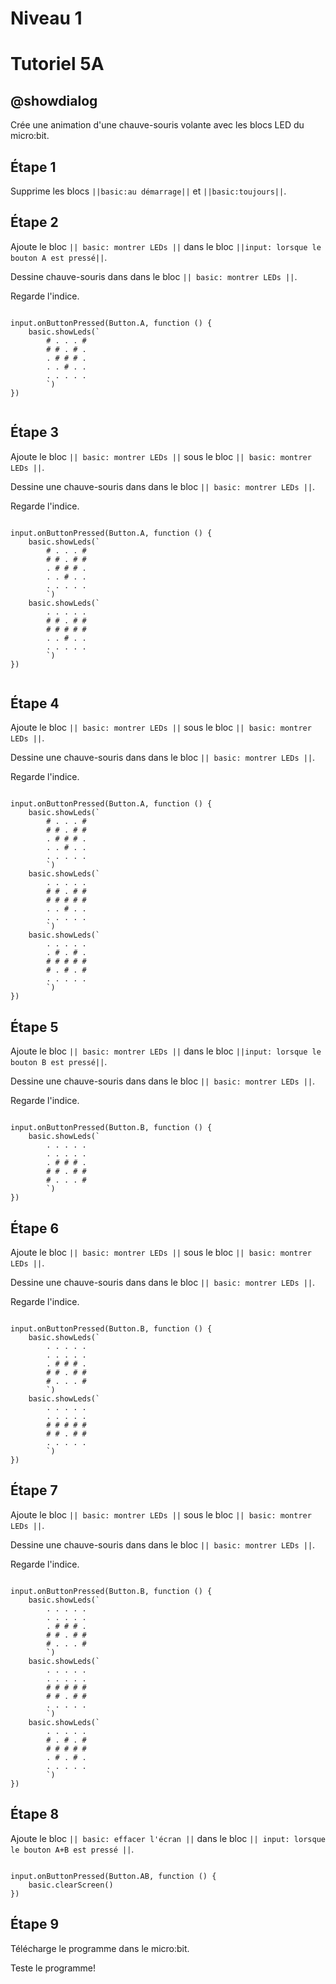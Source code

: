 # Niveau 1

# Tutoriel 5A

## @showdialog

Crée une animation d'une chauve-souris volante avec les blocs LED du micro:bit.

## Étape 1

Supprime les blocs ``||basic:au démarrage||`` et ``||basic:toujours||``.

## Étape 2

Ajoute le bloc ``|| basic: montrer LEDs ||`` dans le bloc ``||input: lorsque le bouton A est pressé||``.

Dessine chauve-souris dans dans le bloc ``|| basic: montrer LEDs ||``.

Regarde l'indice.

```blocks

input.onButtonPressed(Button.A, function () {
    basic.showLeds(`
        # . . . #
        # # . # .
        . # # # .
        . . # . .
        . . . . .
        `)
})


```

## Étape 3

Ajoute le bloc ``|| basic: montrer LEDs ||`` sous le bloc ``|| basic: montrer LEDs ||``.

Dessine une chauve-souris dans dans le bloc ``|| basic: montrer LEDs ||``.

Regarde l'indice.

```blocks

input.onButtonPressed(Button.A, function () {
    basic.showLeds(`
        # . . . #
        # # . # #
        . # # # .
        . . # . .
        . . . . .
        `)
    basic.showLeds(`
        . . . . .
        # # . # #
        # # # # #
        . . # . .
        . . . . .
        `)
})


```

## Étape 4

Ajoute le bloc ``|| basic: montrer LEDs ||`` sous le bloc ``|| basic: montrer LEDs ||``.

Dessine une chauve-souris dans dans le bloc ``|| basic: montrer LEDs ||``.

Regarde l'indice.

```blocks

input.onButtonPressed(Button.A, function () {
    basic.showLeds(`
        # . . . #
        # # . # #
        . # # # .
        . . # . .
        . . . . .
        `)
    basic.showLeds(`
        . . . . .
        # # . # #
        # # # # #
        . . # . .
        . . . . .
        `)
    basic.showLeds(`
        . . . . .
        . # . # .
        # # # # #
        # . # . #
        . . . . .
        `)
})

```

## Étape 5

Ajoute le bloc ``|| basic: montrer LEDs ||`` dans le bloc ``||input: lorsque le bouton B est pressé||``.

Dessine une chauve-souris dans dans le bloc ``|| basic: montrer LEDs ||``.

Regarde l'indice.

```blocks

input.onButtonPressed(Button.B, function () {
    basic.showLeds(`
        . . . . .
        . . . . .
        . # # # .
        # # . # #
        # . . . #
        `)
})

```

## Étape 6

Ajoute le bloc ``|| basic: montrer LEDs ||`` sous le bloc ``|| basic: montrer LEDs ||``.

Dessine une chauve-souris dans dans le bloc ``|| basic: montrer LEDs ||``.

Regarde l'indice.

```blocks

input.onButtonPressed(Button.B, function () {
    basic.showLeds(`
        . . . . .
        . . . . .
        . # # # .
        # # . # #
        # . . . #
        `)
    basic.showLeds(`
        . . . . .
        . . . . .
        # # # # #
        # # . # #
        . . . . .
        `)
})

```

## Étape 7

Ajoute le bloc ``|| basic: montrer LEDs ||`` sous le bloc ``|| basic: montrer LEDs ||``.

Dessine une chauve-souris dans dans le bloc ``|| basic: montrer LEDs ||``.

Regarde l'indice.

```blocks

input.onButtonPressed(Button.B, function () {
    basic.showLeds(`
        . . . . .
        . . . . .
        . # # # .
        # # . # #
        # . . . #
        `)
    basic.showLeds(`
        . . . . .
        . . . . .
        # # # # #
        # # . # #
        . . . . .
        `)
    basic.showLeds(`
        . . . . .
        # . # . #
        # # # # #
        . # . # .
        . . . . .
        `)
})

```

## Étape 8

Ajoute le bloc ``|| basic: effacer l'écran ||`` dans le bloc ``|| input: lorsque le bouton A+B est pressé ||``.


```blocks

input.onButtonPressed(Button.AB, function () {
    basic.clearScreen()
})

```

## Étape 9

Télécharge le programme dans le micro:bit.

Teste le programme!
